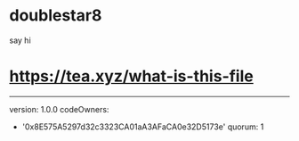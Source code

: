 # doublestar8
say hi
# https://tea.xyz/what-is-this-file
---
version: 1.0.0
codeOwners:
  - '0x8E575A5297d32c3323CA01aA3AFaCA0e32D5173e'
quorum: 1
